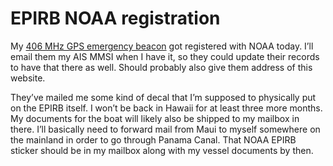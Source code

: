 # EPIRB NOAA registration

My [406 MHz GPS emergency beacon](https://www.amazon.com/gp/product/B0108LN426/) got registered with NOAA today.  I’ll email them my AIS MMSI when I have it, so they could update their records to have that there as well.  Should probably also give them address of this website.

They’ve mailed me some kind of decal that I’m supposed to physically put on the EPIRB itself.  I won’t be back in Hawaii for at least three more months.  My documents for the boat will likely also be shipped to my mailbox in there.  I’ll basically need to forward mail from Maui to myself somewhere on the mainland in order to go through Panama Canal.  That NOAA EPIRB sticker should be in my mailbox along with my vessel documents by then.
